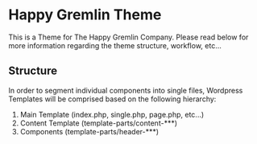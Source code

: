 # Happy Gremlin Theme #

This is a Theme for The Happy Gremlin Company. Please read below for more information regarding the theme structure, workflow, etc...


## Structure ##

In order to segment individual components into single files, Wordpress Templates will be comprised based on the following hierarchy:

1. Main Template (index.php, single.php, page.php, etc...)
2. Content Template (template-parts/content-***)
3. Components (template-parts/header-***)
